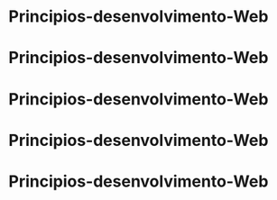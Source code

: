 # Principios-desenvolvimento-Web
# Principios-desenvolvimento-Web
# Principios-desenvolvimento-Web
# Principios-desenvolvimento-Web
# Principios-desenvolvimento-Web
